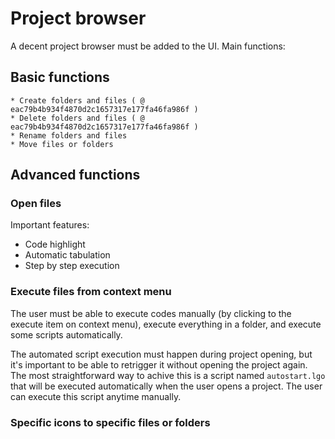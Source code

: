# Project browser

A decent project browser must be added to the UI. Main functions:

## Basic functions
    * Create folders and files ( @ eac79b4b934f4870d2c1657317e177fa46fa986f )
    * Delete folders and files ( @ eac79b4b934f4870d2c1657317e177fa46fa986f )
    * Rename folders and files
    * Move files or folders

## Advanced functions
### Open files
Important features:
- Code highlight
- Automatic tabulation
- Step by step execution
### Execute files from context menu
The user must be able to execute codes manually (by clicking to the execute item on context menu), execute everything in a folder, and execute some scripts automatically.

The automated script execution must happen during project opening, but it's important to be able to retrigger it without opening the project again. The most straightforward way to achive this is a script named `autostart.lgo` that will be executed automatically when the user opens a project. The user can execute this script anytime manually.
### Specific icons to specific files or folders